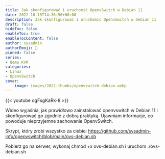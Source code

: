 ```yaml
---
title: Jak skonfigurować i uruchomić OpenvSwitch w Debian 11
date: 2022-10-15T14:36:56+00:00
description: Jak skonfigurować i uruchomić OpenvSwitch w Debian 11
draft: false
hideToc: false
enableToc: true
enableTocContent: false
author: sysadmin
authorEmoji: 🐧
pinned: false
series:
- Qemu KVM
categories:
- Linux
- OpenvSwitch
cover:
    image: images/2022-thumbs/openvswitch-debian.webp
---
```

{{< youtube ogFsgKaRk-8 >}}
<figcaption>Wideo wyjaśnia, jak prawidłowo zainstalować openvswitch w Debian 11 i skonfigurować go zgodnie z dobrą praktyką. Ujawniam informacje, co powoduje nieprzyjemne zachowanie OpenvSwitch.</figcaption>

Skrypt, który zrobi wszystko za ciebie: <a href="https://github.com/sysadmin-info/openvswitch/blob/main/ovs-debian.sh" target="_blank" rel="noreferrer noopener">https://github.com/sysadmin-info/openvswitch/blob/main/ovs-debian.sh</a>

Pobierz go na serwer, wykonaj chmod +x ovs-debian.sh i uruchom ./ovs-debian.sh